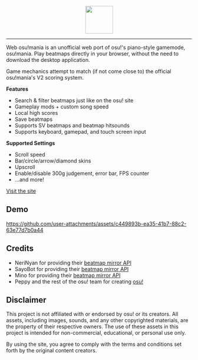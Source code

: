 <p align="center">
  <img height="75" src="https://github.com/user-attachments/assets/d09ccf61-003a-40e0-8d32-b57843133ad6">
</p>

---

Web osu!mania is an unofficial web port of osu!'s piano-style gamemode, osu!mania. Play beatmaps directly in your browser, without the need to download the desktop application.

Game mechanics attempt to match (if not come close to) the official osu!mania's V2 scoring system.

**Features**

- Search & filter beatmaps just like on the osu! site
- Gameplay mods + custom song speed
- Local high scores
- Save beatmaps
- Supports SV beatmaps and beatmap hitsounds
- Supports keyboard, gamepad, and touch screen input

**Supported Settings**

- Scroll speed
- Bar/circle/arrow/diamond skins
- Upscroll
- Enable/disable 300g judgement, error bar, FPS counter
- ...and more!

[Visit the site](https://webosumania.com/)

## Demo

https://github.com/user-attachments/assets/c449893b-ea35-41b7-88c2-63e77d7b0a44

## Credits

- NeriNyan for providing their [beatmap mirror API](https://nerinyan.stoplight.io/docs/nerinyan-api)
- SayoBot for providing their [beatmap mirror API](https://osu.sayobot.cn/home)
- Mino for providing their [beatmap mirror API](https://dev.catboy.best/docs)
- Peppy and the rest of the osu! team for creating [osu!](https://osu.ppy.sh/)

## Disclaimer

This project is not affiliated with or endorsed by osu! or its creators. All assets, including images, sounds, and any other copyrighted materials, are the property of their respective owners. The use of these assets in this project is intended for non-commercial, educational, or personal use only.

By using the site, you agree to comply with the terms and conditions set forth by the original content creators.
